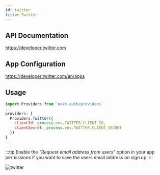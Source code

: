 ```yaml
---
id: twitter
title: Twitter
---
```


## API Documentation

https://developer.twitter.com

## App Configuration

https://developer.twitter.com/en/apps

## Usage

```js
import Providers from `next-auth/providers`
...
providers: [
  Providers.Twitter({
    clientId: process.env.TWITTER_CLIENT_ID,
    clientSecret: process.env.TWITTER_CLIENT_SECRET
  })
}
...
```

:::tip
Enable the *"Request email address from users"* option in your app permissions if you want to save the users email address on sign up.
:::

![twitter](https://user-images.githubusercontent.com/7902980/83944068-1640ca80-a801-11ea-959c-0e744e2144f7.PNG)